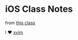 # iOS Class Notes
from [this
class](https://github.com/NashvilleSoftwareSchool/MobileDevelopmentClass)


I :heart: [xvim](https://github.com/XVimProject/XVim)
